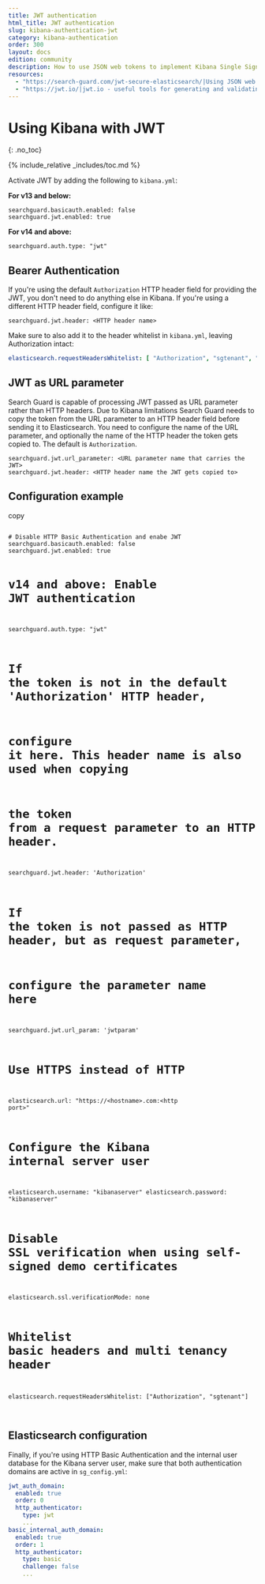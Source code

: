 ```yaml
---
title: JWT authentication
html_title: JWT authentication
slug: kibana-authentication-jwt
category: kibana-authentication
order: 300
layout: docs
edition: community
description: How to use JSON web tokens to implement Kibana Single Sign on.
resources:
  - "https://search-guard.com/jwt-secure-elasticsearch/|Using JSON web tokens to secure Elasticsearch (blog post)"
  - "https://jwt.io/|jwt.io - useful tools for generating and validating JWT (website)"
---
```

<!---
Copryight 2016-2017 floragunn GmbH
-->

# Using Kibana with JWT
{: .no_toc}

{% include_relative _includes/toc.md %}

Activate JWT by adding the following to `kibana.yml`:

**For v13 and below:**

```
searchguard.basicauth.enabled: false
searchguard.jwt.enabled: true
```

**For v14 and above:**

```
searchguard.auth.type: "jwt"
```

## Bearer Authentication

If you're using the default `Authorization` HTTP header field for providing the JWT, you don't need to do anything else in Kibana. If you're using a different HTTP header field, configure it like:

```
searchguard.jwt.header: <HTTP header name>
```

Make sure to also add it to the header whitelist in `kibana.yml`, leaving Authorization intact:

```yaml
elasticsearch.requestHeadersWhitelist: [ "Authorization", "sgtenant", "<JWT header name>"]
```

## JWT as URL parameter

Search Guard is capable of processing JWT passed as URL parameter rather than HTTP headers. Due to Kibana limitations Search Guard needs to copy the token from the URL parameter to an HTTP header field before sending it to Elasticsearch. You need to configure the name of the URL parameter, and optionally the name of the HTTP header the token gets copied to. The default is `Authorization`.

```
searchguard.jwt.url_parameter: <URL parameter name that carries the JWT>
searchguard.jwt.header: <HTTP header name the JWT gets copied to>
```

## Configuration example

<div class="code-highlight " data-label="">
<span class="js-copy-to-clipboard copy-code">copy</span> 
<pre class="language-yaml">
<code class=" js-code language-markup">
# Disable HTTP Basic Authentication and enabe JWT
searchguard.basicauth.enabled: false
searchguard.jwt.enabled: true

# v14 and above: Enable JWT authentication
searchguard.auth.type: "jwt"

# If the token is not in the default 'Authorization' HTTP header, 
# configure it here. This header name is also used when copying 
# the token from a request parameter to an HTTP header.
searchguard.jwt.header: 'Authorization'

# If the token is not passed as HTTP header, but as request parameter,
# configure the parameter name here
searchguard.jwt.url_param: 'jwtparam'

# Use HTTPS instead of HTTP
elasticsearch.url: "https://&lt;hostname&gt;.com:&lt;http port&gt;"

# Configure the Kibana internal server user
elasticsearch.username: "kibanaserver"
elasticsearch.password: "kibanaserver"

# Disable SSL verification when using self-signed demo certificates
elasticsearch.ssl.verificationMode: none

# Whitelist basic headers and multi tenancy header
elasticsearch.requestHeadersWhitelist: ["Authorization", "sgtenant"]
</code>
</pre>
</div>

  
## Elasticsearch configuration

Finally, if you're using HTTP Basic Authentication and the internal user database for the Kibana server user, make sure that both authentication domains are active in `sg_config.yml`:

```yaml
jwt_auth_domain:
  enabled: true
  order: 0
  http_authenticator:
    type: jwt
    ...
basic_internal_auth_domain: 
  enabled: true
  order: 1
  http_authenticator:
    type: basic
    challenge: false
    ...
```